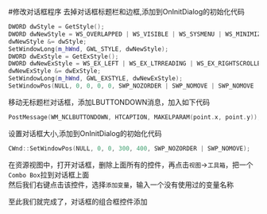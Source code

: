 #修改对话框程序
去掉对话框标题栏和边框,添加到OnInitDialog的初始化代码
```cpp
DWORD dwStyle = GetStyle();
DWORD dwNewStyle = WS_OVERLAPPED | WS_VISIBLE | WS_SYSMENU | WS_MINIMIZEBOX | WS_MAXIMIZEBOX | WS_CLIPCHILDREN | WS_CLIPSIBLINGS;
dwNewStyle &= dwStyle;
SetWindowLong(m_hWnd, GWL_STYLE, dwNewStyle);
DWORD dwExStyle = GetExStyle();
DWORD dwNewExStyle = WS_EX_LEFT | WS_EX_LTRREADING | WS_EX_RIGHTSCROLLBAR;
dwNewExStyle &= dwExStyle;
SetWindowLong(m_hWnd, GWL_EXSTYLE, dwNewExStyle);
SetWindowPos(NULL, 0, 0, 0, 0, SWP_NOZORDER | SWP_NOMOVE | SWP_NOMOVE | SWP_NOSIZE | SWP_FRAMECHANGED);
```
移动无标题栏对话框，添加LBUTTONDOWN消息，加入如下代码
```cpp
PostMessage(WM_NCLBUTTONDOWN, HTCAPTION, MAKELPARAM(point.x, point.y));
```
设置对话框大小,添加到OnInitDialog的初始化代码
```cpp
CWnd::SetWindowPos(NULL, 0, 0, 300, 400, SWP_NOZORDER | SWP_NOMOVE);
```
在资源视图中，打开对话框，删除上面所有的控件，再点击`视图`->`工具箱`，把一个`Combo Box`拉到对话框上面     
然后我们右键点击该控件，选择`添加变量`，输入一个没有使用过的变量名称     

至此我们就完成了，对话框的组合框控件添加            